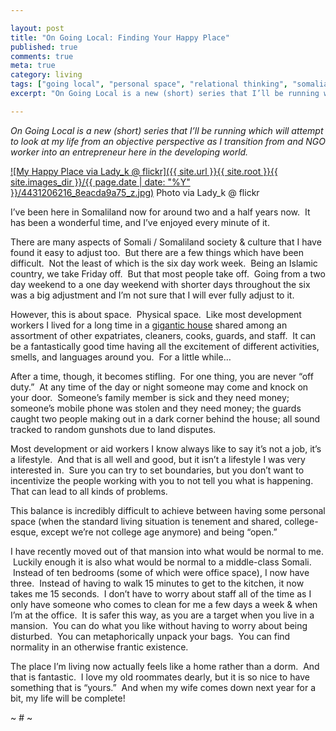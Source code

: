 ```yaml
---

layout: post
title: "On Going Local: Finding Your Happy Place"
published: true
comments: true
meta: true
category: living
tags: ["going local", "personal space", "relational thinking", "somalia", "somaliland"]
excerpt: "On Going Local is a new (short) series that I’ll be running which will attempt to look at my life from an objective perspective as I transition from and NGO worker into an entrepreneur here in the developing world.  This post is about finding some personal space."

---
```


*On Going Local is a new (short) series that I’ll be running which will attempt to look at my life from an objective perspective as I transition from and NGO worker into an entrepreneur here in the developing world.*

[![My Happy Place via Lady_k @ flickr]({{ site.url }}{{ site.root }}{{ site.images_dir }}/{{ page.date | date: "%Y" }}/4431206216_8eacda9a75_z.jpg)](http://www.flickr.com/photos/krista_g/4431206216/)
Photo via Lady_k @ flickr

I’ve been here in Somaliland now for around two and a half years now.  It has been a wonderful time, and I’ve enjoyed every minute of it.


There are many aspects of Somali / Somaliland society & culture that I have found it easy to adjust too.  But there are a few things which have been difficult.  Not the least of which is the six day work week.  Being an Islamic country, we take Friday off.  But that most people take off.  Going from a two day weekend to a one day weekend with shorter days throughout the six was a big adjustment and I’m not sure that I will ever fully adjust to it.

However, this is about space.  Physical space.  Like most development workers I lived for a long time in a [gigantic house][2] shared among an assortment of other expatriates, cleaners, cooks, guards, and staff.  It can be a fantastically good time having all the excitement of different activities, smells, and languages around you.  For a little while…

 [2]: http://picasaweb.google.com/caseykuhlman/SomalilandCompound02 "Gorgorka Luxury Estates"

After a time, though, it becomes stifling.  For one thing, you are never “off duty.”  At any time of the day or night someone may come and knock on your door.  Someone’s family member is sick and they need money; someone’s mobile phone was stolen and they need money; the guards caught two people making out in a dark corner behind the house; all sound tracked to random gunshots due to land disputes.

Most development or aid workers I know always like to say it’s not a job, it’s a lifestyle.  And that is all well and good, but it isn’t a lifestyle I was very interested in.  Sure you can try to set boundaries, but you don’t want to incentivize the people working with you to not tell you what is happening.   That can lead to all kinds of problems.

This balance is incredibly difficult to achieve between having some personal space (when the standard living situation is tenement and shared, college-esque, except we’re not college age anymore) and being “open.”

I have recently moved out of that mansion into what would be normal to me.  Luckily enough it is also what would be normal to a middle-class Somali.  Instead of ten bedrooms (some of which were office space), I now have three.  Instead of having to walk 15 minutes to get to the kitchen, it now takes me 15 seconds.  I don’t have to worry about staff all of the time as I only have someone who comes to clean for me a few days a week & when I’m at the office.  It is safer this way, as you are a target when you live in a mansion.  You can do what you like without having to worry about being disturbed.  You can metaphorically unpack your bags.  You can find normality in an otherwise frantic existence.

The place I’m living now actually feels like a home rather than a dorm.  And that is fantastic.  I love my old roommates dearly, but it is so nice to have something that is “yours.”  And when my wife comes down next year for a bit, my life will be complete!

~ # ~